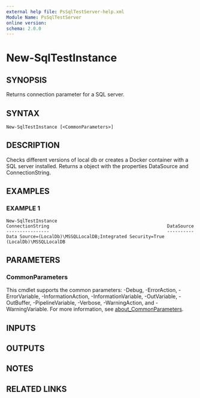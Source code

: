 ```yaml
---
external help file: PsSqlTestServer-help.xml
Module Name: PsSqlTestServer
online version:
schema: 2.0.0
---
```


# New-SqlTestInstance

## SYNOPSIS
Returns connection parameter for a SQL server.

## SYNTAX

```
New-SqlTestInstance [<CommonParameters>]
```

## DESCRIPTION
Checks different versions of local db or creates a Docker container with a SQL server installed.
Returns a object with the properties DataSource and ConnectionString.

## EXAMPLES

### EXAMPLE 1
```
New-SqlTestInstance
ConnectionString                                            DataSource
----------------                                            ----------
Data Source=(LocalDb)\MSSQLLocalDB;Integrated Security=True (LocalDb)\MSSQLLocalDB
```

## PARAMETERS

### CommonParameters
This cmdlet supports the common parameters: -Debug, -ErrorAction, -ErrorVariable, -InformationAction, -InformationVariable, -OutVariable, -OutBuffer, -PipelineVariable, -Verbose, -WarningAction, and -WarningVariable. For more information, see [about_CommonParameters](http://go.microsoft.com/fwlink/?LinkID=113216).

## INPUTS

## OUTPUTS

## NOTES

## RELATED LINKS
